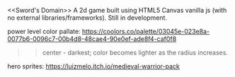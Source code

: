 <<Sword's Domain>>
A 2d game built using HTML5 Canvas vanilla js (with no external libraries/frameworks).
Still in development.

power level color pallate:
https://coolors.co/palette/03045e-023e8a-0077b6-0096c7-00b4d8-48cae4-90e0ef-ade8f4-caf0f8

> > center - darkest; color becomes lighter as the radius increases.

hero sprites:
https://luizmelo.itch.io/medieval-warrior-pack
